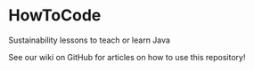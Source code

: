 # HowToCode
Sustainability lessons to teach or learn Java

See our wiki on GitHub for articles on how to use this repository!
